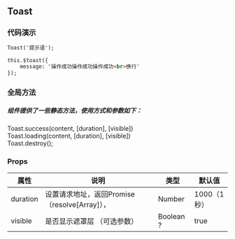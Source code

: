 ## Toast

### 代码演示

```html
Toast('提示语');

this.$toast({
    message: '操作成功操作成功操作成功<br>换行'
});
```  

### 全局方法
##### 组件提供了一些静态方法，使用方式和参数如下：
Toast.success(content, [duration], [visible])  
Toast.loading(content, [duration], [visible])  
Toast.destroy();

### Props
属性 | 说明 | 类型 | 默认值
-----|-----|-------|------
duration | 设置请求地址，返回Promise（resolve[Array]）， | Number | 1000（1秒）
visible | 是否显示遮罩层 （可选参数） | Boolean ? | true
